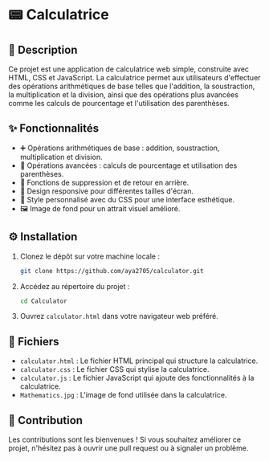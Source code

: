 # 📟 Calculatrice

## 📄 Description
Ce projet est une application de calculatrice web simple, construite avec HTML, CSS et JavaScript. La calculatrice permet aux utilisateurs d'effectuer des opérations arithmétiques de base telles que l'addition, la soustraction, la multiplication et la division, ainsi que des opérations plus avancées comme les calculs de pourcentage et l'utilisation des parenthèses.

## ✨ Fonctionnalités
- ➕ Opérations arithmétiques de base : addition, soustraction, multiplication et division.
- 🧮 Opérations avancées : calculs de pourcentage et utilisation des parenthèses.
- 🧹 Fonctions de suppression et de retour en arrière.
- 📱 Design responsive pour différentes tailles d'écran.
- 🎨 Style personnalisé avec du CSS pour une interface esthétique.
- 🖼️ Image de fond pour un attrait visuel amélioré.

## ⚙️ Installation
1. Clonez le dépôt sur votre machine locale :
    ```bash
    git clone https://github.com/aya2705/calculator.git
    ```

2. Accédez au répertoire du projet :
    ```bash
    cd Calculator
    ```

3. Ouvrez `calculator.html` dans votre navigateur web préféré.


## 📂 Fichiers
- `calculator.html` : Le fichier HTML principal qui structure la calculatrice.
- `calculator.css` : Le fichier CSS qui stylise la calculatrice.
- `calculator.js` : Le fichier JavaScript qui ajoute des fonctionnalités à la calculatrice.
- `Mathematics.jpg` : L'image de fond utilisée dans la calculatrice.

## 🤝 Contribution
Les contributions sont les bienvenues ! Si vous souhaitez améliorer ce projet, n'hésitez pas à ouvrir une pull request ou à signaler un problème.


